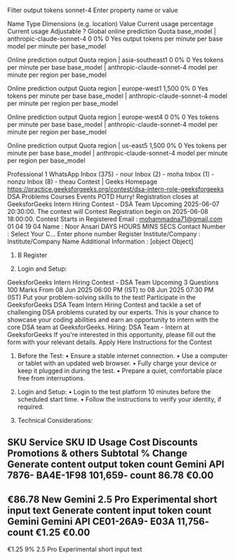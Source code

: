 Filter
output tokens
sonnet-4
Enter property name or value

Name
Type
Dimensions (e.g. location)
Value
Current usage percentage
Current usage
Adjustable
?
Global online prediction
Quota
base_model | anthropic-claude-sonnet-4
0
0%
0
Yes
output tokens per minute per
base model per minute per
base_model

Online prediction output
Quota
region | asia-southeast1
0
0%
0
Yes
tokens per minute per base
base_model | anthropic-claude-sonnet-4
model per minute per region
per base_model

Online prediction output
Quota
region | europe-west1
1,500
0%
0
Yes
tokens per minute per base
base_model | anthropic-claude-sonnet-4
model per minute per region
per base_model

Online prediction output
Quota
region | europe-west4
0
0%
0
Yes
tokens per minute per base
base_model | anthropic-claude-sonnet-4
model per minute per region
per base_model

Online prediction output
Quota
region | us-east5
1,500
0%
0
Yes
tokens per minute per base
base_model | anthropic-claude-sonnet-4
model per minute per region
per base_model

Professional 1
WhatsApp
Inbox (375) - nour
Inbox (2) - moha
Inbox (1) - nonzu
Inbox (8) - theau
Contest | Geeks
Homepage
https://practice.geeksforgeeks.org/contest/dsa-intern-role-geeksforgeeks
DSA
Problems
Courses
Events
POTD
Hurry! Registration closes at
GeeksforGeeks Intern Hiring Contest - DSA Team
Upcoming
2025-06-07 20:30:00. The contest will
Contest Registration
begin on 2025-06-08 18:00:00.
Contest Starts in
Registered Email :
mohammadna71@gmail.com
01
04
19
04
Name
:
Noor Ansari
DAYS
HOURS
MINS
SECS
Contact Number :
Select Your C...
Enter phone number
Register
Institute/Company :
Institute/Company Name
Additional Information :
[object Object]
1. B
Register

2. Login and Setup:

GeeksforGeeks Intern Hiring Contest - DSA Team
Upcoming
3 Questions
100 Marks
From 08 Jun 2025 06:00 PM (IST)
to 08 Jun 2025 07:30 PM (IST)
Put your problem-solving skills to the test! Participate in the GeeksforGeeks DSA Team Intern Hiring Contest and tackle a set of challenging DSA
problems curated by our experts. This is your chance to showcase your coding abilities and earn an opportunity to intern with the core DSA team at
GeeksforGeeks.
Hiring: DSA Team - Intern at GeeksforGeeks
If you're interested in this opportunity, please fill out the form with your relevant details.
Apply Here
Instructions for the Contest
1. Before the Test:
• Ensure a stable internet connection.
• Use a computer or tablet with an updated web browser.
• Fully charge your device or keep it plugged in during the test.
• Prepare a quiet, comfortable place free from interruptions.

2. Login and Setup:
• Login to the test platform 10 minutes before the scheduled start time.
• Follow the instructions to verify your identity, if required.

3. Technical Considerations:

SKU
Service
SKU ID
Usage
Cost
Discounts
Promotions & others
Subtotal
% Change
Generate content output token count
Gemini API
7876-
BA4E-1F98
101,659-
count
86.78
€0.00
-
€86.78
New
Gemini 2.5 Pro Experimental short input text
Generate content input token count Gemini
Gemini API
CE01-26A9-
E03A
11,756-
count
€1.25
€0.00
-
€1.25
9%
2.5 Pro Experimental short input text
